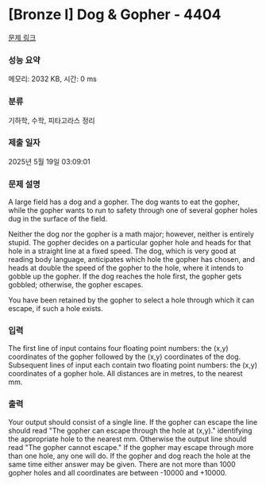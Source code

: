 # [Bronze I] Dog & Gopher - 4404 

[문제 링크](https://www.acmicpc.net/problem/4404) 

### 성능 요약

메모리: 2032 KB, 시간: 0 ms

### 분류

기하학, 수학, 피타고라스 정리

### 제출 일자

2025년 5월 19일 03:09:01

### 문제 설명

<p>A large field has a dog and a gopher. The dog wants to eat the gopher, while the gopher wants to run to safety through one of several gopher holes dug in the surface of the field.</p>

<p>Neither the dog nor the gopher is a math major; however, neither is entirely stupid. The gopher decides on a particular gopher hole and heads for that hole in a straight line at a fixed speed. The dog, which is very good at reading body language, anticipates which hole the gopher has chosen, and heads at double the speed of the gopher to the hole, where it intends to gobble up the gopher. If the dog reaches the hole first, the gopher gets gobbled; otherwise, the gopher escapes.</p>

<p>You have been retained by the gopher to select a hole through which it can escape, if such a hole exists.</p>

### 입력 

 <p>The first line of input contains four floating point numbers: the (x,y) coordinates of the gopher followed by the (x,y) coordinates of the dog. Subsequent lines of input each contain two floating point numbers: the (x,y) coordinates of a gopher hole. All distances are in metres, to the nearest mm.</p>

### 출력 

 <p>Your output should consist of a single line. If the gopher can escape the line should read "The gopher can escape through the hole at (x,y)." identifying the appropriate hole to the nearest mm. Otherwise the output line should read "The gopher cannot escape." If the gopher may escape through more than one hole, any one will do. If the gopher and dog reach the hole at the same time either answer may be given. There are not more than 1000 gopher holes and all coordinates are between -10000 and +10000.</p>

